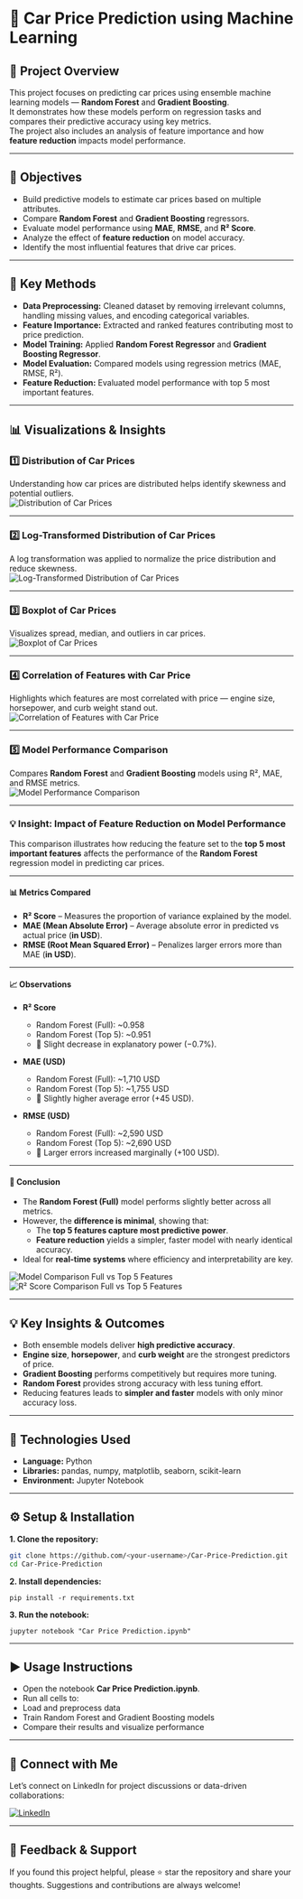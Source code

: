 # 🚗 Car Price Prediction using Machine Learning

## 📘 Project Overview
This project focuses on predicting car prices using ensemble machine learning models — **Random Forest** and **Gradient Boosting**.  
It demonstrates how these models perform on regression tasks and compares their predictive accuracy using key metrics.  
The project also includes an analysis of feature importance and how **feature reduction** impacts model performance.

---

## 🎯 Objectives
- Build predictive models to estimate car prices based on multiple attributes.  
- Compare **Random Forest** and **Gradient Boosting** regressors.  
- Evaluate model performance using **MAE**, **RMSE**, and **R² Score**.  
- Analyze the effect of **feature reduction** on model accuracy.  
- Identify the most influential features that drive car prices.  

---

## 🧠 Key Methods
- **Data Preprocessing:** Cleaned dataset by removing irrelevant columns, handling missing values, and encoding categorical variables.  
- **Feature Importance:** Extracted and ranked features contributing most to price prediction.  
- **Model Training:** Applied **Random Forest Regressor** and **Gradient Boosting Regressor**.  
- **Model Evaluation:** Compared models using regression metrics (MAE, RMSE, R²).  
- **Feature Reduction:** Evaluated model performance with top 5 most important features.

---

## 📊 Visualizations & Insights

### 1️⃣ Distribution of Car Prices  
Understanding how car prices are distributed helps identify skewness and potential outliers.  
![Distribution of Car Prices](./images/Distribution%20of%20Car%20Prices.png)

---

### 2️⃣ Log-Transformed Distribution of Car Prices  
A log transformation was applied to normalize the price distribution and reduce skewness.  
![Log-Transformed Distribution of Car Prices](./images/Log-Transformed%20Distribution%20of%20Car%20Prices.png)

---

### 3️⃣ Boxplot of Car Prices  
Visualizes spread, median, and outliers in car prices.  
![Boxplot of Car Prices](./images/Boxplot%20of%20Car%20Prices.png)

---

### 4️⃣ Correlation of Features with Car Price  
Highlights which features are most correlated with price — engine size, horsepower, and curb weight stand out.  
![Correlation of Features with Car Price](./images/Correlation%20of%20Features%20with%20Car%20Price.png)

---

### 5️⃣ Model Performance Comparison  
Compares **Random Forest** and **Gradient Boosting** models using R², MAE, and RMSE metrics.  
![Model Performance Comparison](./images/Model%20Performance%20Comparison.png)

---

### 💡 Insight: Impact of Feature Reduction on Model Performance

This comparison illustrates how reducing the feature set to the **top 5 most important features** affects the performance of the **Random Forest** regression model in predicting car prices.

---

#### 📊 Metrics Compared
- **R² Score** – Measures the proportion of variance explained by the model.  
- **MAE (Mean Absolute Error)** – Average absolute error in predicted vs actual price (**in USD**).  
- **RMSE (Root Mean Squared Error)** – Penalizes larger errors more than MAE (**in USD**).

---

#### 📈 Observations
- **R² Score**
  - Random Forest (Full): ~0.958  
  - Random Forest (Top 5): ~0.951  
  - 🔹 Slight decrease in explanatory power (−0.7%).

- **MAE (USD)**
  - Random Forest (Full): ~1,710 USD  
  - Random Forest (Top 5): ~1,755 USD  
  - 🔹 Slightly higher average error (+45 USD).

- **RMSE (USD)**
  - Random Forest (Full): ~2,590 USD  
  - Random Forest (Top 5): ~2,690 USD  
  - 🔹 Larger errors increased marginally (+100 USD).

---

#### 🧩 Conclusion
- The **Random Forest (Full)** model performs slightly better across all metrics.  
- However, the **difference is minimal**, showing that:
  - The **top 5 features capture most predictive power**.  
  - **Feature reduction** yields a simpler, faster model with nearly identical accuracy.  
- Ideal for **real-time systems** where efficiency and interpretability are key.

![Model Comparison Full vs Top 5 Features](./images/Model%20Comparison%20Full%20vs%20Top%205%20Features.png)  
![R² Score Comparison Full vs Top 5 Features](./images/R²%20Score%20Comparison%20Full%20vs%20Top%205%20Features.png)

---

## 💡 Key Insights & Outcomes
- Both ensemble models deliver **high predictive accuracy**.  
- **Engine size**, **horsepower**, and **curb weight** are the strongest predictors of price.  
- **Gradient Boosting** performs competitively but requires more tuning.  
- **Random Forest** provides strong accuracy with less tuning effort.  
- Reducing features leads to **simpler and faster** models with only minor accuracy loss.  

---

## 🧰 Technologies Used
- **Language:** Python  
- **Libraries:** pandas, numpy, matplotlib, seaborn, scikit-learn  
- **Environment:** Jupyter Notebook  

---

## ⚙️ Setup & Installation
**1. Clone the repository:**
   ```bash
   git clone https://github.com/<your-username>/Car-Price-Prediction.git
   cd Car-Price-Prediction
   ```
**2. Install dependencies:**
   ```
   pip install -r requirements.txt
   ```
**3. Run the notebook:**
  ```
  jupyter notebook "Car Price Prediction.ipynb"
  ```
---

## ▶️ Usage Instructions

- Open the notebook **Car Price Prediction.ipynb**.
- Run all cells to:
- Load and preprocess data
- Train Random Forest and Gradient Boosting models
- Compare their results and visualize performance

---

## 🔗 Connect with Me

Let’s connect on LinkedIn for project discussions or data-driven collaborations:

[![LinkedIn](https://img.shields.io/badge/LinkedIn-Profile-blue?logo=linkedin)](https://www.linkedin.com/in/indu-r-3a3767170/)

---

## 🙌 Feedback & Support

If you found this project helpful, please ⭐ star the repository and share your thoughts. Suggestions and contributions are always welcome!
